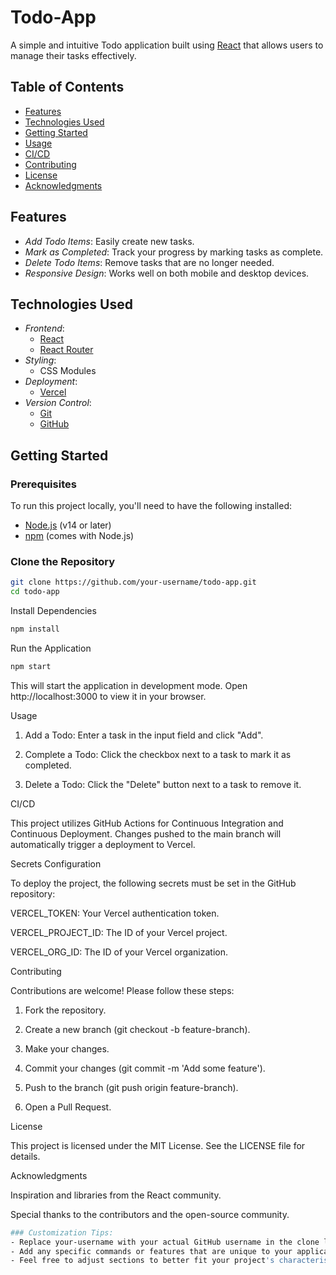 # Todo-App

A simple and intuitive Todo application built using [React](https://reactjs.org/) that allows users to manage their tasks effectively.

## Table of Contents
- [Features](#features)
- [Technologies Used](#technologies-used)
- [Getting Started](#getting-started)
- [Usage](#usage)
- [CI/CD](#cicd)
- [Contributing](#contributing)
- [License](#license)
- [Acknowledgments](#acknowledgments)

## Features
- *Add Todo Items*: Easily create new tasks.
- *Mark as Completed*: Track your progress by marking tasks as complete.
- *Delete Todo Items*: Remove tasks that are no longer needed.
- *Responsive Design*: Works well on both mobile and desktop devices.

## Technologies Used
- *Frontend*: 
  - [React](https://reactjs.org/)
  - [React Router](https://reactrouter.com/)
- *Styling*: 
  - CSS Modules
- *Deployment*: 
  - [Vercel](https://vercel.com/)
- *Version Control*: 
  - [Git](https://git-scm.com/)
  - [GitHub](https://github.com/)

## Getting Started

### Prerequisites
To run this project locally, you'll need to have the following installed:
- [Node.js](https://nodejs.org/) (v14 or later)
- [npm](https://www.npmjs.com/) (comes with Node.js)

### Clone the Repository
```bash
git clone https://github.com/your-username/todo-app.git
cd todo-app
```
Install Dependencies
```bash
npm install
```
Run the Application
```bash
npm start
```
This will start the application in development mode. Open http://localhost:3000 to view it in your browser.

Usage

1. Add a Todo: Enter a task in the input field and click "Add".


2. Complete a Todo: Click the checkbox next to a task to mark it as completed.


3. Delete a Todo: Click the "Delete" button next to a task to remove it.



CI/CD

This project utilizes GitHub Actions for Continuous Integration and Continuous Deployment. Changes pushed to the main branch will automatically trigger a deployment to Vercel.

Secrets Configuration

To deploy the project, the following secrets must be set in the GitHub repository:

VERCEL_TOKEN: Your Vercel authentication token.

VERCEL_PROJECT_ID: The ID of your Vercel project.

VERCEL_ORG_ID: The ID of your Vercel organization.


Contributing

Contributions are welcome! Please follow these steps:

1. Fork the repository.


2. Create a new branch (git checkout -b feature-branch).


3. Make your changes.


4. Commit your changes (git commit -m 'Add some feature').


5. Push to the branch (git push origin feature-branch).


6. Open a Pull Request.



License

This project is licensed under the MIT License. See the LICENSE file for details.

Acknowledgments

Inspiration and libraries from the React community.

Special thanks to the contributors and the open-source community.

```bash
### Customization Tips:
- Replace your-username with your actual GitHub username in the clone link.
- Add any specific commands or features that are unique to your application.
- Feel free to adjust sections to better fit your project's characteristics and goals.
```
